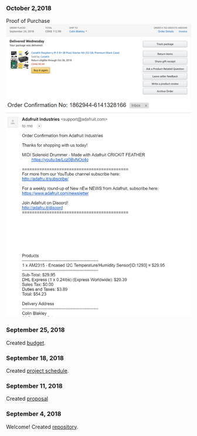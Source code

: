 

### October 2,2018
Proof of Purchase 
![Image of Pi](https://github.com/cblakley/TempSensor/blob/master/images/RaspPi%20ProofOfPurchase.PNG)
![Image of Sensor](https://github.com/cblakley/TempSensor/blob/master/images/Sensor%20ProofOfPurchase.PNG)

### September 25, 2018

Created [budget](https://github.com/cblakley/TempSensor/blob/master/Documentation/CENG319Budget.xlsx).

### September 18, 2018

Created [project schedule](https://github.com/cblakley/TempSensor/blob/master/Documentation/ProjectSchedule.mpp).  


### September 11, 2018

 Created [proposal](https://github.com/cblakley/TempSensor/blob/master/Documentation/ProposalContentStudentNameRev03.xlsx)

### September 4, 2018

Welcome!
Created [repository](https://github.com/cblakley/TempSensor).

